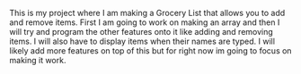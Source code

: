 This is my project where I am making a Grocery List that allows you to add and remove items. First I am going to work on making an array and then I will try and program the other features onto it like adding and removing items. I will also have to display items when their names are typed. I will likely add more features on top of this but for right now im going to focus on making it work.

